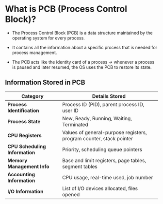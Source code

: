 # What is PCB (Process Control Block)?

- The Process Control Block (PCB) is a data structure maintained by the operating system for every process.

- It contains all the information about a specific process that is needed for process management.

- The PCB acts like the identity card of a process → whenever a process is paused and later resumed, the OS uses the PCB to restore its state.

## Information Stored in PCB

| Category | Details Stored |
|----------|----------------|
| **Process Identification** | Process ID (PID), parent process ID, user ID |
| **Process State** | New, Ready, Running, Waiting, Terminated |
| **CPU Registers** | Values of general-purpose registers, program counter, stack pointer |
| **CPU Scheduling Information** | Priority, scheduling queue pointers |
| **Memory Management Info** | Base and limit registers, page tables, segment tables |
| **Accounting Information** | CPU usage, real-time used, job number |
| **I/O Information** | List of I/O devices allocated, files opened |
